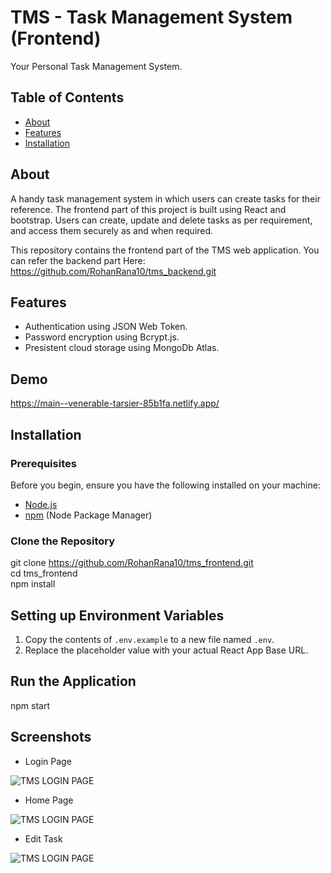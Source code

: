 # TMS - Task Management System (Frontend)

Your Personal Task Management System.

## Table of Contents

- [About](#about)
- [Features](#features)
- [Installation](#installation)

## About

A handy task management system in which users can create tasks for their reference. The frontend part of this project is built using React and bootstrap. Users can create, update and delete tasks as per requirement, and access them securely as and when required.  

This repository contains the frontend part of the TMS web application. You can refer the backend part Here: https://github.com/RohanRana10/tms_backend.git

## Features

- Authentication using JSON Web Token.
- Password encryption using Bcrypt.js.
- Presistent cloud storage using MongoDb Atlas.

## Demo

https://main--venerable-tarsier-85b1fa.netlify.app/

## Installation

### Prerequisites

Before you begin, ensure you have the following installed on your machine:

- [Node.js](https://nodejs.org/)
- [npm](https://www.npmjs.com/) (Node Package Manager)

### Clone the Repository

git clone https://github.com/RohanRana10/tms_frontend.git  
cd tms_frontend   
npm install  

## Setting up Environment Variables

1. Copy the contents of `.env.example` to a new file named `.env`.
2. Replace the placeholder value with your actual React App Base URL.

## Run the Application

npm start

## Screenshots  

- Login Page

![TMS LOGIN PAGE](https://i.postimg.cc/jqkyhgVR/login-page.png)  

- Home Page  

![TMS LOGIN PAGE](https://i.postimg.cc/BQLH7TsH/home-page.png)  

- Edit Task  

![TMS LOGIN PAGE](https://i.postimg.cc/VLxMxJLT/edit-task.png)  
